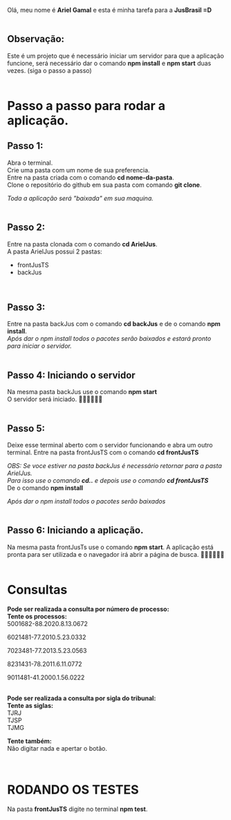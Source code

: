 Olá, meu nome é **Ariel Gamal** e esta é minha tarefa para a **JusBrasil =D**  
<br>

## Observação:  

Este é um projeto que é necessário iniciar um servidor para que a aplicação funcione,
será necessário dar o comando **npm install** e **npm start** duas vezes. (siga o passo a passo)
<br>
<br>

# Passo a passo para rodar a aplicação.  

## **Passo 1:**
Abra o terminal.  
Crie uma pasta com um nome de sua preferencia.  
Entre na pasta criada com o comando **cd nome-da-pasta**.    
Clone o repositório do github em sua pasta com comando **git clone**.  

*Toda a aplicação será "baixada" em sua maquina.*
<br>
<br>

## **Passo 2:**
Entre na pasta clonada com o comando **cd ArielJus**.  
A pasta ArielJus possui 2 pastas: 
<ul>
  <li>frontJusTS</li>
  <li>backJus</li>
</ul>
<br>

## **Passo 3:**
Entre na pasta backJus com o comando **cd backJus** e de o comando **npm install**.  
*Após dar o npm install todos o pacotes serão baixados e estará pronto para iniciar o servidor.*
<br>
<br>

## **Passo 4: Iniciando o servidor**
Na mesma pasta backJus use o comando **npm start**  
O servidor será iniciado. 👨‍💻👨‍💻👨‍💻
<br>
<br>

## **Passo 5:**
Deixe esse terminal aberto com o servidor funcionando e abra um outro terminal.
Entre na pasta frontJusTS com o comando **cd frontJusTS**

*OBS: Se voce estiver na pasta backJus é necessário retornar para a pasta ArielJus.*  
*Para isso use o comando **cd..** e depois use o comando **cd frontJusTS***  
De o comando **npm install**

*Após dar o npm install todos o pacotes serão baixados*
<br>
<br>

## **Passo 6: Iniciando a aplicação.**
Na mesma pasta frontJusTs use o comando **npm start**.
A aplicação está pronta para ser utilizada e o navegador irá abrir a página de busca. 👨‍💻👨‍💻👨‍💻
<br>
<br>


# Consultas

**Pode ser realizada a consulta por número de processo:  
Tente os processos:**  
5001682-88.2020.8.13.0672

6021481-77.2010.5.23.0332

7023481-77.2013.5.23.0563

8231431-78.2011.6.11.0772

9011481-41.2000.1.56.0222
<br>
<br>

**Pode ser realizada a consulta por sigla do tribunal:  
Tente as siglas:**  
TJRJ  
TJSP  
TJMG  

**Tente também:**  
Não digitar nada e apertar o botão.

<br>

# RODANDO OS TESTES  
Na pasta **frontJusTS** digite no terminal **npm test**.